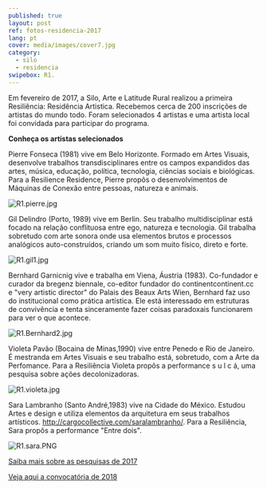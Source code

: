 ```yaml
---
published: true
layout: post
ref: fotos-residencia-2017
lang: pt
cover: media/images/cover7.jpg
category:
  - silo
  - residencia
swipebox: R1.
---
```

Em fevereiro de 2017, a Silo, Arte e Latitude Rural realizou a primeira Resiliência: Residência Artistica. Recebemos cerca de 200 inscrições de artistas do mundo todo. Foram selecionados 4 artistas e uma artista local foi convidada para participar do programa. 

**Conheça os artistas selecionados**

Pierre Fonseca (1981) vive em Belo Horizonte. Formado em Artes Visuais, desenvolve trabalhos transdisciplinares entre os campos expandidos das artes, música, educação, política, tecnologia, ciências sociais e biológicas. Para a Resilience Residence, Pierre propôs o desenvolvimentos de Máquinas de Conexão entre pessoas, natureza e animais.

![R1.pierre.jpg]({{site.baseurl}}/media/images/R1.pierre.jpg)




Gil Delindro (Porto, 1989) vive em Berlin. Seu trabalho multidisciplinar está focado na relação conflituosa entre ego, natureza e tecnologia. Gil trabalha sobretudo com arte sonora onde usa elementos brutos e processos analógicos auto-construídos, criando um som muito físico, direto e forte.

![R1.gil1.jpg]({{site.baseurl}}/media/images/R1.gil1.jpg)



Bernhard Garnicnig vive e trabalha em Viena, Áustria (1983). Co-fundador e curador da bregenz biennale, co-editor fundador do continentcontinent.cc e "very artistic director" do Palais des Beaux Arts Wien, Bernhard faz uso do institucional como prática artística. Ele está interessado em estruturas de convivência e tenta sinceramente fazer coisas paradoxais funcionarem para ver o que acontece.

![R1.Bernhard2.jpg]({{site.baseurl}}/media/images/R1.Bernhard2.jpg)



Violeta Pavão (Bocaina de Minas,1990) vive entre Penedo e Rio de Janeiro. É mestranda em Artes Visuais e seu trabalho está, sobretudo, com a Arte da Perfomance. Para a Resiliência Violeta propôs a performance s u l c á, uma pesquisa sobre ações decolonizadoras.

![R1.violeta.jpg]({{site.baseurl}}/media/images/R1.violeta.jpg)



Sara Lambranho (Santo André,1983) vive na Cidade do México. Estudou Artes e design e utiliza elementos da arquitetura em seus trabalhos artísticos. http://cargocollective.com/saralambranho/. Para a Resiliência, Sara propôs a performance "Entre dois".

![R1.sara.PNG]({{site.baseurl}}/media/images/R1.sara.PNG)




[Saiba mais sobre as pesquisas de 2017](http://resilience-residence.com)

[Veja aqui a convocatória de 2018](https://silo.org.br/residencia-2018-convocatoria/)
